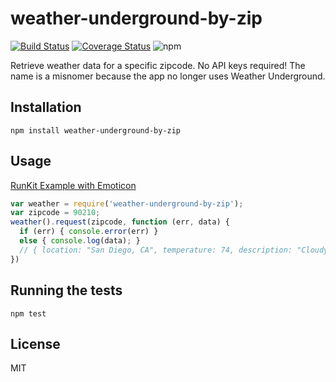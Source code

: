 # weather-underground-by-zip
[![Build Status](https://travis-ci.org/Beasta/weather-underground-by-zip.svg?branch=master)](https://travis-ci.org/Beasta/weather-underground-by-zip)
[![Coverage Status](https://coveralls.io/repos/github/Beasta/weather-underground-by-zip/badge.svg?branch=master)](https://coveralls.io/github/Beasta/weather-underground-by-zip?branch=master)
![npm](https://img.shields.io/npm/dw/weather-underground-by-zip)

Retrieve weather data for a specific zipcode. No API keys required! The name is a misnomer because the app no longer uses Weather Underground.
## Installation

```
npm install weather-underground-by-zip
```

## Usage
[RunKit Example with Emoticon](https://runkit.com/beasta/runkit-npm-weather-underground-by-zip)
```js
var weather = require('weather-underground-by-zip');
var zipcode = 90210;
weather().request(zipcode, function (err, data) {
  if (err) { console.error(err) }
  else { console.log(data); }
  // { location: "San Diego, CA", temperature: 74, description: "Cloudy" }
})
```
## Running the tests

```
npm test
```

## License
MIT

